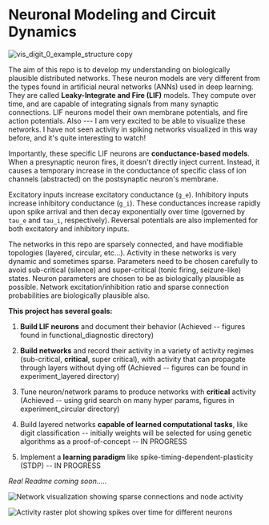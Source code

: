 # Neuronal Modeling and Circuit Dynamics

![vis_digit_0_example_structure copy](https://github.com/user-attachments/assets/13f5652c-879f-44b9-b498-9c60fdffd87c)

The aim of this repo is to develop my understanding on biologically plausible distributed networks. These neuron models are very different from the types found in artificial neural networks (ANNs) used in deep learning. They are called **Leaky-Integrate and Fire (LIF)** models. They compute over time, and are capable of integrating signals from many synaptic connections. LIF neurons model their own membrane potentials, and fire action potentials. Also --- I am very excited to be able to visualize these networks. I have not seen activity in spiking networks visualized in this way before, and it's quite interesting to watch!

Importantly, these specific LIF neurons are **conductance-based models**.
When a presynaptic neuron fires, it doesn't directly inject current. Instead, it causes a temporary increase in the conductance of specific class of ion channels (abstracted) on the postsynaptic neuron's membrane.

Excitatory inputs increase excitatory conductance (`g_e`).
Inhibitory inputs increase inhibitory conductance (`g_i`). These conductances increase rapidly upon spike arrival and then decay exponentially over time (governed by `tau_e` and `tau_i`, respectively). Reversal potentials are also implemented for both excitatory and inhibitory inputs.

The networks in this repo are sparsely connected, and have modifiable topologies (layered, circular, etc...). Activity in these networks is very dynamic and sometimes sparse. Parameters need to be chosen carefully to avoid sub-critical (silence) and super-critical (tonic firing, seizure-like) states. Neuron parameters are chosen to be as biologically plausible as possible. Network excitation/inhibition ratio and sparse connection probabilities are biologically plausible also.

**This project has several goals:**

1. **Build LIF neurons** and document their behavior (Achieved -- figures found in functional_diagnostic directory)

2. **Build networks** and record their activity in a variety of activity regimes (sub-critical, **critical**, super critical), with activity that can propagate through layers without dying off (Achieved -- figures can be found in experiment_layered directory)

3. Tune neuron/network params to produce networks with **critical** activity (Achieved -- using grid search on many hyper params, figures in experiment_circular directory)

4. Build layered networks **capable of learned computational tasks**, like digit classification -- initially weights will be selected for using genetic algorithms as a proof-of-concept -- IN PROGRESS

5. Implement a **learning paradigm** like spike-timing-dependent-plasticity (STDP) -- IN PROGRESS

*Real Readme coming soon.....*

![Network visualization showing sparse connections and node activity](https://github.com/user-attachments/assets/fee5d93d-233e-4405-a015-d074a1fd1ae4)

![Activity raster plot showing spikes over time for different neurons](https://github.com/user-attachments/assets/b932a870-d15c-4e6d-a424-508d8dde3f9e)



